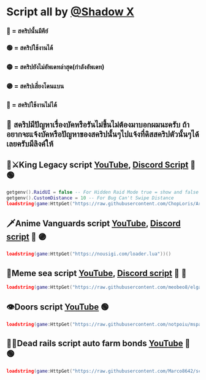 # Script all by [@Shadow X](https://youtube.com/@diobrando7896?si=HPIMtLykcReomDBG) 
### 🔑 = สคริปนั้นมีคีย์ 
### 🟢 = สคริปใช้งานได้ 
### 🟡 = สคริปยังไม่อัพเดทล่าสุด(กำลังอัพเดท)
### 🟣 = สคริปเสี่ยงโดนแบน
### 🔴 = สคริปใช้งานไม่ได้

## 🔎 สคริปมีปัญหาเรื่องบัคหรือรันไม่ขึ้นไม่ต้องมาบอกผมนะครับ ถ้าอยากจะแจ้งบัคหรือปัญหาของสคริปนั้นๆไปแจ้งที่ดิสสคริปตัวนั้นๆได้เลยครับมีลิงค์ให้

## 🌊⚔️King Legacy script [YouTube](https://youtu.be/0vx0YFmX60Y), [Discord Script](discord.gg/archub) 🔑 🟢
```lua
getgenv().RaidUI = false -- For Hidden Raid Mode true = show and false = hidden
getgenv().CustomDistance = 10 -- For Bug Can't Swipe Distance
loadstring(game:HttpGet("https://raw.githubusercontent.com/ChopLoris/ArcHub/main/main.lua"))()
```
## 🗡Anime Vanguards script [YouTube](https://youtu.be/O5C7U8cOpQA), [Discord script](https://discord.gg/nousigi) 🔑 🟣
```lua
loadstring(game:HttpGet("https://nousigi.com/loader.lua"))()
```
## 🌊Meme sea script [YouTube](https://youtu.be/OQmD-3NkBOQ),  [Discord script](https://discord.gg/XqhvwAvj) 🔑 🔴
```lua
loadstring(game:HttpGet("https://raw.githubusercontent.com/meobeo8/elgato/a/Loader"))()
```
## 👁Doors script [YouTube](https://youtu.be/fXI-G8ljvqY) 🟢
```lua
loadstring(game:HttpGet("https://raw.githubusercontent.com/notpoiu/mspaint/main/main.lua"))()
```
## 🧟‍♂️Dead rails script auto farm bonds [YouTube](https://youtu.be/CQCfDqEV_hk) 🔑 🟢
```lua
loadstring(game:HttpGet("https://raw.githubusercontent.com/Marco8642/science/refs/heads/ok/dead%20rails"))()
```
